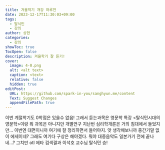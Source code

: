 ```yaml
---
title: 겨울학기 개강 하루전
date: 2023-12-17T11:30:03+09:00
tags:
  - 탈식민
  - 강의
author: 상현
categories:
  - 강의
showToc: true
TocOpen: false
description: 겨울학기 잘 듣기!
cover:
  image: 4-0.png
  alt: <alt text>
  caption: <text>
  relative: false
  hidden: true
editPost:
  URL: https://github.com/spark-in-you/sanghyun.me/content
  Text: Suggest Changes
  appendFilePath: true
---
```

이번 계절학기도 0학점은 있을수 없음!
그래서 듣는과목은 영문학 특강 <탈식민시대의 영문학>이랑 뭐 과목은 아니지만 개별연구
지난번 심리학개론은 거의 침대에서 들었지만... 이번엔 대면이니까 여기에 잘 정리하면서 들어야지.
앗 생각해보니까 중간기말 없이 에세이네? 그래도 여기다 구상은 해야겠다.
뭐야 대중음악도 일본가기 전에 끝나네...?
그치만 otl 에타 검색결과 이석호 교수님 탈식민 승!
